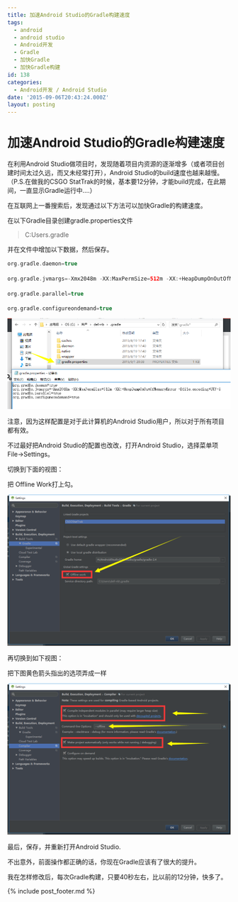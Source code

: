 ```yaml
---
title: 加速Android Studio的Gradle构建速度
tags:
  - android
  - android studio
  - Android开发
  - Gradle
  - 加快Gradle
  - 加快Gradle构建
id: 138
categories:
  - Android开发 / Android Studio
date: '2015-09-06T20:43:24.000Z'
layout: posting
---
```


# 加速Android Studio的Gradle构建速度

在利用Android Studio做项目时，发现随着项目内资源的逐渐增多（或者项目创建时间太过久远，而又未经常打开），Android Studio的build速度也越来越慢。（P.S.在做我的CSGO StatTrak的时候，基本要12分钟，才能build完成，在此期间，一直显示Gradle运行中....）

在互联网上一番搜索后，发现通过以下方法可以加快Gradle的构建速度。

在以下Gradle目录创建gradle.properties文件

> C:Users<username>.gradle

  并在文件中增加以下数据，然后保存。

```gradle
org.gradle.daemon=true

org.gradle.jvmargs=-Xmx2048m -XX:MaxPermSize=512m -XX:+HeapDumpOnOutOfMemoryError -Dfile.encoding=UTF-8

org.gradle.parallel=true

org.gradle.configureondemand=true
```

  ![speedup_gradle_3](https://raw.githubusercontent.com/ankanch/blog/master/images/wp-content/uploads/2015/09/speedup_gradle_3.png)

注意，因为这样配置是对于此计算机的Android Studio用户，所以对于所有项目都有效。

不过最好把Android Studio的配置也改改，打开Android Studio，选择菜单项 File->Settings。

切换到下面的视图：

把 Offline Work打上勾。

[![speedup_gradle_1](https://raw.githubusercontent.com/ankanch/blog/master/images/wp-content/uploads/2015/09/speedup_gradle_1.png)](https://raw.githubusercontent.com/ankanch/blog/master/images/wp-content/uploads/2015/09/speedup_gradle_1.png)

再切换到如下视图：

把下图黄色箭头指出的选项弄成一样

[![speedup_gradle_2](https://raw.githubusercontent.com/ankanch/blog/master/images/wp-content/uploads/2015/09/speedup_gradle_2.png)](https://raw.githubusercontent.com/ankanch/blog/master/images/wp-content/uploads/2015/09/speedup_gradle_2.png)

最后，保存，并重新打开Android Studio.

不出意外，前面操作都正确的话，你现在Gradle应该有了很大的提升。

我在怎样修改后，每次Gradle构建，只要40秒左右，比以前的12分钟，快多了。



{% include post_footer.md %}